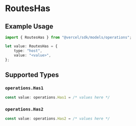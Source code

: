 # RoutesHas

## Example Usage

```typescript
import { RoutesHas } from "@vercel/sdk/models/operations";

let value: RoutesHas = {
    type: "host",
    value: "<value>",
};
```

## Supported Types

### `operations.Has1`

```typescript
const value: operations.Has1 = /* values here */
```

### `operations.Has2`

```typescript
const value: operations.Has2 = /* values here */
```

